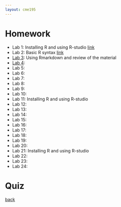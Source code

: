 ```yaml
---
layout: cme195
---
```


# [](#homework) Homework

- Lab 1: Installing R and using R-studio [link]()
- Lab 2: Basic R syntax [link]()
- [Lab 3](assignments/homework_FA2018.nb.html): Using Rmarkdown and review of the material
- [Lab 4](): 
- Lab 5:
- Lab 6: 
- Lab 7:
- Lab 8: 
- Lab 9:
- Lab 10:
- Lab 11: Installing R and using R-studio
- Lab 12: 
- Lab 13:
- Lab 14: 
- Lab 15:
- Lab 16: 
- Lab 17:
- Lab 18: 
- Lab 19:
- Lab 20:
- Lab 21: Installing R and using R-studio
- Lab 22: 
- Lab 23:
- Lab 24: 


# [](#homework) Quiz

[back](./)
